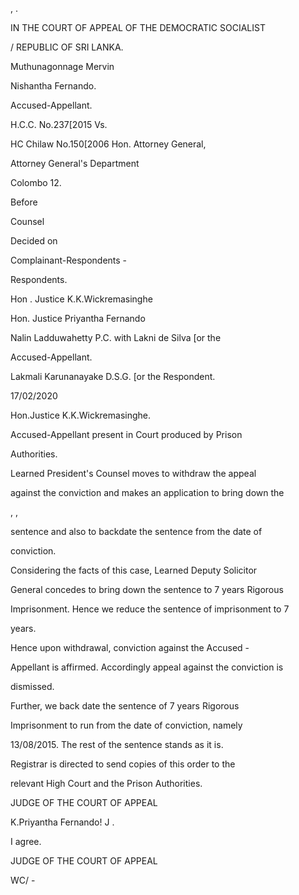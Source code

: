 , .

IN THE COURT OF APPEAL OF THE DEMOCRATIC SOCIALIST

/ REPUBLIC OF SRI LANKA.

Muthunagonnage Mervin

Nishantha Fernando.

Accused-Appellant.

H.C.C. No.237[2015 Vs.

HC Chilaw No.150[2006 Hon. Attorney General,

Attorney General's Department

Colombo 12.

Before

Counsel

Decided on

Complainant-Respondents -

Respondents.

Hon . Justice K.K.Wickremasinghe

Hon. Justice Priyantha Fernando

Nalin Ladduwahetty P.C. with Lakni de Silva [or the

Accused-Appellant.

Lakmali Karunanayake D.S.G. [or the Respondent.

17/02/2020

Hon.Justice K.K.Wickremasinghe.

Accused-Appellant present in Court produced by Prison

Authorities.

Learned President's Counsel moves to withdraw the appeal

against the conviction and makes an application to bring down the

, ,

sentence and also to backdate the sentence from the date of

conviction.

Considering the facts of this case, Learned Deputy Solicitor

General concedes to bring down the sentence to 7 years Rigorous

Imprisonment. Hence we reduce the sentence of imprisonment to 7

years.

Hence upon withdrawal, conviction against the Accused -

Appellant is affirmed. Accordingly appeal against the conviction is

dismissed.

Further, we back date the sentence of 7 years Rigorous

Imprisonment to run from the date of conviction, namely

13/08/2015. The rest of the sentence stands as it is.

Registrar is directed to send copies of this order to the

relevant High Court and the Prison Authorities.

JUDGE OF THE COURT OF APPEAL

K.Priyantha Fernando! J .

I agree.

JUDGE OF THE COURT OF APPEAL

WC/ -